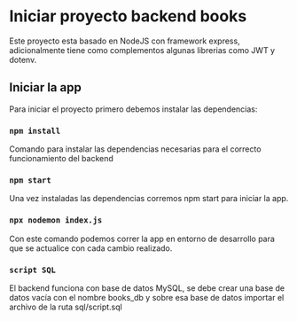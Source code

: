 # Iniciar proyecto backend books

Este proyecto esta basado en NodeJS con framework express, adicionalmente tiene como complementos algunas librerias como JWT y dotenv.

## Iniciar la app

Para iniciar el proyecto primero debemos instalar las dependencias:

### `npm install`

Comando para instalar las dependencias necesarias para el correcto funcionamiento del backend

### `npm start`

Una vez instaladas las dependencias corremos npm start para iniciar la app.

### `npx nodemon index.js`
Con este comando podemos correr la app en entorno de desarrollo para que se actualice con cada cambio realizado.

### `script SQL`
El backend funciona con base de datos MySQL, se debe crear una base de datos vacía con el nombre books_db y sobre esa base de datos importar el archivo de la ruta sql/script.sql